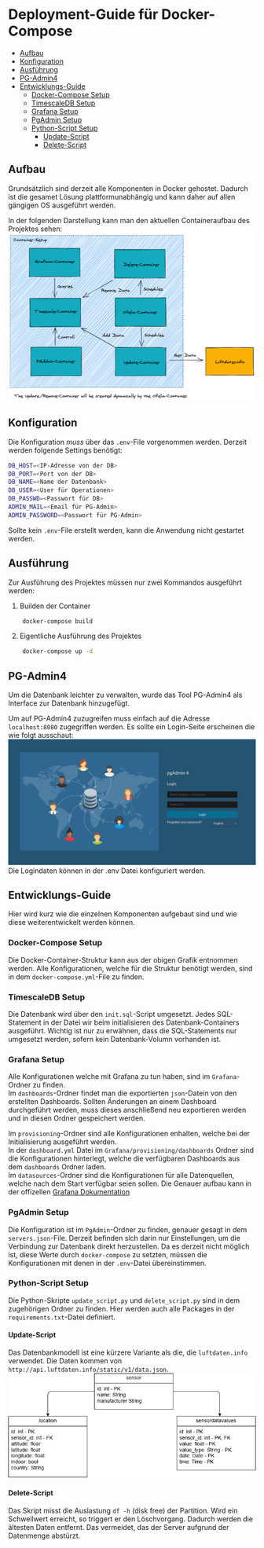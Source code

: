 # Deployment-Guide für Docker-Compose

  - [Aufbau](#aufbau)
  - [Konfiguration](#konfiguration)
  - [Ausführung](#ausführung)
  - [PG-Admin4](#pg-admin4)
  - [Entwicklungs-Guide](#entwicklungs-guide)
    - [Docker-Compose Setup](#docker-compose-setup)
    - [TimescaleDB Setup](#timescaledb-setup)
    - [Grafana Setup](#grafana-setup)
    - [PgAdmin Setup](#pgadmin-setup)
    - [Python-Script Setup](#python-script-setup)
      - [Update-Script](#update-script)
      - [Delete-Script](#delete-script)

## Aufbau
Grundsätzlich sind derzeit alle Komponenten in Docker gehostet. 
Dadurch ist die gesamet Lösung plattformunabhängig und kann daher auf allen gängigen OS ausgeführt werden.


In der folgenden Darstellung kann man den aktuellen Containeraufbau des Projektes sehen:
![Darstellung der Containerlösung](./doc/images/container_architecture.png)

## Konfiguration

Die Konfiguration *muss* über das `.env`-File vorgenommen werden.
Derzeit werden folgende Settings benötigt:

``` sh 
DB_HOST=<IP-Adresse von der DB>
DB_PORT=<Port von der DB> 
DB_NAME=<Name der Datenbank>
DB_USER=<User für Operationen>
DB_PASSWD=<Passwort für DB>
ADMIN_MAIL=<Email für PG-Admin>
ADMIN_PASSWORD=<Passwort für PG-Admin>
```

Sollte kein `.env`-File erstellt werden, kann die Anwendung nicht gestartet werden.

## Ausführung

Zur Ausführung des Projektes müssen nur zwei Kommandos ausgeführt werden:

1. Builden der Container
``` sh 
    docker-compose build
```

2. Eigentliche Ausführung des Projektes
``` sh
    docker-compose up -d
```

## PG-Admin4

Um die Datenbank leichter zu verwalten, wurde das Tool PG-Admin4 als Interface zur Datenbank hinzugefügt.

Um auf PG-Admin4 zuzugreifen muss einfach auf die Adresse `localhost:8080` zugegriffen werden.
Es sollte ein Login-Seite erscheinen die wie folgt ausschaut:
![Admin von PG-Admin](doc/images/pg_admin_login.png)
Die Logindaten können in der .env Datei konfiguriert werden.

## Entwicklungs-Guide
Hier wird kurz wie die einzelnen Komponenten aufgebaut sind und wie diese weiterentwickelt werden können.

### Docker-Compose Setup
Die Docker-Container-Struktur kann aus der obigen Grafik entnommen werden.
Alle Konfigurationen, welche für die Struktur benötigt werden, sind in dem `docker-compose.yml`-File zu finden.

### TimescaleDB Setup
Die Datenbank wird über den `init.sql`-Script umgesetzt. 
Jedes SQL-Statement in der Datei wir beim initialisieren des Datenbank-Containers ausgeführt. 
Wichtig ist nur zu erwähnen, dass die SQL-Statements nur umgesetzt werden, sofern kein Datenbank-Volumn vorhanden ist.

### Grafana Setup
Alle Konfigurationen welche mit Grafana zu tun haben, sind im `Grafana`-Ordner zu finden.  
Im `dashboards`-Ordner findet man die exportierten `json`-Datein von den erstellten Dashboards.
Sollten Änderungen an einem Dashboard durchgeführt werden, muss dieses anschließend neu exportieren werden und in diesen Ordner gespeichert werden.


Im `provisioning`-Ordner sind alle Konfigurationen enhalten, welche bei der Initialisierung ausgeführt werden.  
In der `dashboard.yml` Datei im `Grafana/provisioning/dashboards` Ordner sind die Konfigurationen hinterlegt, welche die verfügbaren Dashboards aus dem `dashboards` Ordner laden.  
Im `datasources`-Ordner sind die Konfigurationen für alle Datenquellen, welche nach dem Start verfügbar seien sollen.
Die Genauer aufbau kann in der offizellen [Grafana Dokumentation](https://grafana.com/docs/grafana/latest/administration/provisioning/)

### PgAdmin Setup
Die Konfiguration ist im `PgAdmin`-Ordner zu finden, genauer gesagt in dem `servers.json`-File.
Derzeit befinden sich darin nur Einstellungen, um die Verbindung zur Datenbank direkt herzustellen.
Da es derzeit nicht möglich ist, diese Werte durch `docker-compose` zu setzten, müssen die Konfigurationen mit denen in der `.env`-Datei übereinstimmen.

### Python-Script Setup
Die Python-Skripte `update_script.py` und `delete_script.py` sind in dem zugehörigen Ordner zu finden. Hier werden auch alle Packages in der `requirements.txt`-Datei definiert.

#### Update-Script
Das Datenbankmodell ist eine kürzere Variante als die, die `luftdaten.info` verwendet. Die Daten kommen von `http://api.luftdaten.info/static/v1/data.json`.
![Datenbankmodell](doc/images/table_definitions.png)

#### Delete-Script
Das Skript misst die Auslastung `df -h` (disk free) der Partition. Wird ein Schwellwert erreicht, so triggert er den Löschvorgang. Dadurch werden die ältesten Daten entfernt. Das vermeidet, das der Server aufgrund der Datenmenge abstürzt.

